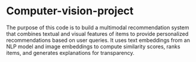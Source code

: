# Computer-vision-project
The purpose of this code is to build a multimodal recommendation system that combines textual and visual features of items to provide personalized recommendations based on user queries. It uses text embeddings from an NLP model and image embeddings to compute similarity scores, ranks items, and generates explanations for transparency.
